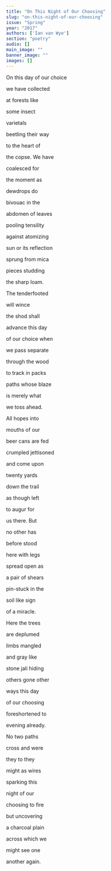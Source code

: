 ```yaml
---
title: "On This Night of Our Choosing"
slug: "on-this-night-of-our-choosing"
issue: "Spring"
year: "2017"
authors: ['Ian van Wye']
section: "poetry"
audio: []
main_image: ""
banner_image: ""
images: []
---
```

On this day of our choice

 we have collected

 at forests like

 some insect

 varietals

 beetling their way

 to the heart of

 the copse. We have

 coalesced for

 the moment as

 dewdrops do

 bivouac in the

 abdomen of leaves

 pooling tensility

 against atomizing

 sun or its reflection

 sprung from mica

 pieces studding

 the sharp loam.

 The tenderfooted

 will wince

 the shod shall

 advance this day

 of our choice when

 we pass separate

 through the wood

 to track in packs

 paths whose blaze

 is merely what

 we toss ahead.

 All hopes into

 mouths of our

 beer cans are fed

 crumpled jettisoned

 and come upon

 twenty yards

 down the trail

 as though left

 to augur for

 us there. But

 no other has

 before stood

 here with legs

 spread open as

 a pair of shears

 pin-stuck in the

 soil like sign

 of a miracle.

 Here the trees

 are deplumed

 limbs mangled

 and gray like

 stone jali hiding

 others gone other

 ways this day

 of our choosing

 foreshortened to

 evening already.

 No two paths

 cross and were

 they to they

 might as wires

 sparking this

 night of our

 choosing to fire

 but uncovering

 a charcoal plain

 across which we

 might see one

 another again.


